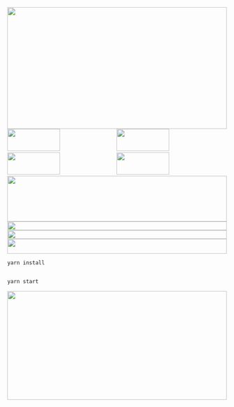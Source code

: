 <picture>
  <img src="./.readme/readme-1.svg" width="100%" height="280px" />
</picture>
<a href="https://genshin.hoyoverse.com"><img src="./.readme/readme-2-1.svg" width="49%" height="51px" /></a>
<a href="https://hsr.hoyoverse.com"><img src="./.readme/readme-2-2.svg" width="49%" height="51px" /></a>
<a href="https://zenless.hoyoverse.com"><img src="./.readme/readme-2-3.svg" width="49%" height="51px" /></a>
<a href="https://wutheringwaves.kurogames.com"><img src="./.readme/readme-2-4.svg" width="49%" height="51px" /></a>
<picture>
  <img src="./.readme/readme-3.svg" width="100%" height="105px" />
</picture>
<a href="https://nodejs.org"><img src="./.readme/readme-4-1.svg" width="100%" height="20px" /></a>
<a href="https://yarnpkg.com"><img src="./.readme/readme-4-2.svg" width="100%" height="20px" /></a>
<picture>
  <img src="./.readme/readme-5.svg" width="100%" height="34px" />
</picture>

```sh
yarn install
```

```sh

yarn start
```

<picture>
  <img src="./.readme/readme-6.svg" width="100%" height="250px" />
</picture>
